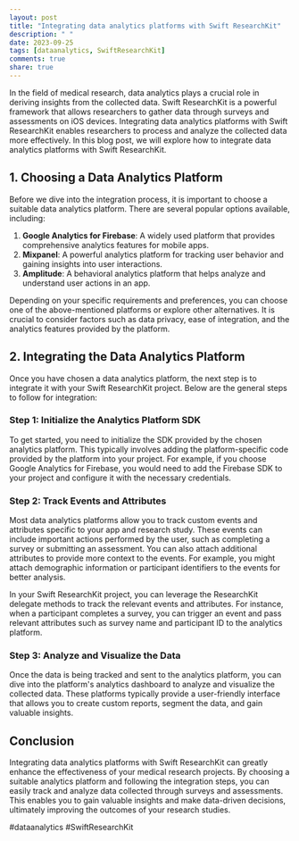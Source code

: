```yaml
---
layout: post
title: "Integrating data analytics platforms with Swift ResearchKit"
description: " "
date: 2023-09-25
tags: [dataanalytics, SwiftResearchKit]
comments: true
share: true
---
```


In the field of medical research, data analytics plays a crucial role in deriving insights from the collected data. Swift ResearchKit is a powerful framework that allows researchers to gather data through surveys and assessments on iOS devices. Integrating data analytics platforms with Swift ResearchKit enables researchers to process and analyze the collected data more effectively. In this blog post, we will explore how to integrate data analytics platforms with Swift ResearchKit.

## 1. Choosing a Data Analytics Platform
Before we dive into the integration process, it is important to choose a suitable data analytics platform. There are several popular options available, including:

1. **Google Analytics for Firebase**: A widely used platform that provides comprehensive analytics features for mobile apps.
2. **Mixpanel**: A powerful analytics platform for tracking user behavior and gaining insights into user interactions.
3. **Amplitude**: A behavioral analytics platform that helps analyze and understand user actions in an app.

Depending on your specific requirements and preferences, you can choose one of the above-mentioned platforms or explore other alternatives. It is crucial to consider factors such as data privacy, ease of integration, and the analytics features provided by the platform.

## 2. Integrating the Data Analytics Platform

Once you have chosen a data analytics platform, the next step is to integrate it with your Swift ResearchKit project. Below are the general steps to follow for integration:

### Step 1: Initialize the Analytics Platform SDK
To get started, you need to initialize the SDK provided by the chosen analytics platform. This typically involves adding the platform-specific code provided by the platform into your project. For example, if you choose Google Analytics for Firebase, you would need to add the Firebase SDK to your project and configure it with the necessary credentials.

### Step 2: Track Events and Attributes
Most data analytics platforms allow you to track custom events and attributes specific to your app and research study. These events can include important actions performed by the user, such as completing a survey or submitting an assessment. You can also attach additional attributes to provide more context to the events. For example, you might attach demographic information or participant identifiers to the events for better analysis.

In your Swift ResearchKit project, you can leverage the ResearchKit delegate methods to track the relevant events and attributes. For instance, when a participant completes a survey, you can trigger an event and pass relevant attributes such as survey name and participant ID to the analytics platform.

### Step 3: Analyze and Visualize the Data
Once the data is being tracked and sent to the analytics platform, you can dive into the platform's analytics dashboard to analyze and visualize the collected data. These platforms typically provide a user-friendly interface that allows you to create custom reports, segment the data, and gain valuable insights.

## Conclusion
Integrating data analytics platforms with Swift ResearchKit can greatly enhance the effectiveness of your medical research projects. By choosing a suitable analytics platform and following the integration steps, you can easily track and analyze data collected through surveys and assessments. This enables you to gain valuable insights and make data-driven decisions, ultimately improving the outcomes of your research studies.

#dataanalytics #SwiftResearchKit